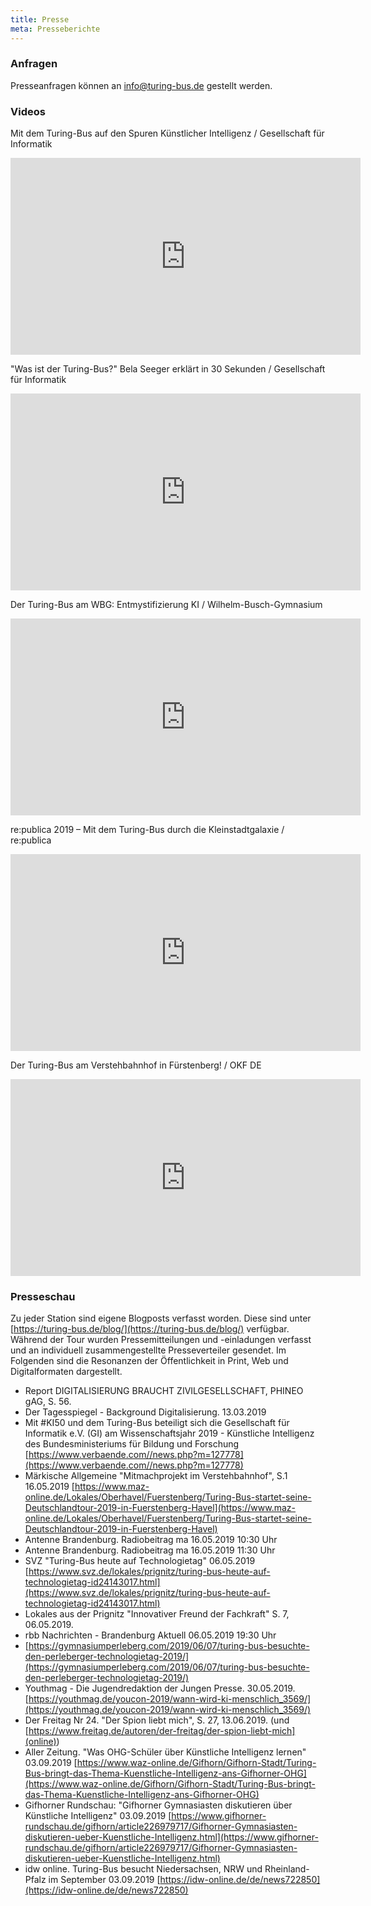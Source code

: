 ```yaml
---
title: Presse
meta: Presseberichte
---
```


### Anfragen
Presseanfragen können an [info@turing-bus.de](mailto:info@turing-bus.de) gestellt werden. 


### Videos

Mit dem Turing-Bus auf den Spuren Künstlicher Intelligenz / Gesellschaft für Informatik

<iframe width="560" height="315" src="https://www.youtube.com/embed/Xn3P9uoxl-Y" frameborder="0" allow="accelerometer; autoplay; encrypted-media; gyroscope; picture-in-picture" allowfullscreen></iframe>

"Was ist der Turing-Bus?" Bela Seeger erklärt in 30 Sekunden / Gesellschaft für Informatik

<iframe width="560" height="315" src="https://www.youtube.com/embed/sgvNWTtq_-U" frameborder="0" allow="accelerometer; autoplay; encrypted-media; gyroscope; picture-in-picture" allowfullscreen></iframe>

Der Turing-Bus am WBG: Entmystifizierung KI / Wilhelm-Busch-Gymnasium

<iframe width="560" height="315" src="https://www.youtube.com/embed/jalbMHuLCBM" frameborder="0" allow="accelerometer; autoplay; encrypted-media; gyroscope; picture-in-picture" allowfullscreen></iframe>

re:publica 2019 – Mit dem Turing-Bus durch die Kleinstadtgalaxie / re:publica

<iframe width="560" height="315" src="https://www.youtube.com/embed/Ar434KUf8Lo" frameborder="0" allow="accelerometer; autoplay; encrypted-media; gyroscope; picture-in-picture" allowfullscreen></iframe>

Der Turing-Bus am Verstehbahnhof in Fürstenberg! / OKF DE

<iframe width="560" height="315" src="https://www.youtube.com/embed/kUdoNUkL76g" frameborder="0" allow="accelerometer; autoplay; encrypted-media; gyroscope; picture-in-picture" allowfullscreen></iframe>



### Presseschau 
Zu jeder Station sind eigene Blogposts verfasst worden. Diese sind unter [https://turing-bus.de/blog/](https://turing-bus.de/blog/) verfügbar. Während der Tour wurden Pressemitteilungen und -einladungen verfasst und an individuell zusammengestellte Presseverteiler gesendet. Im Folgenden sind die Resonanzen der Öffentlichkeit in Print, Web und Digitalformaten dargestellt. 

* Report DIGITALISIERUNG BRAUCHT ZIVILGESELLSCHAFT, PHINEO gAG, S. 56.
* Der Tagesspiegel - Background Digitalisierung. 13.03.2019
* Mit #KI50 und dem Turing-Bus beteiligt sich die Gesellschaft für Informatik e.V. (GI) am Wissenschaftsjahr 2019 - Künstliche Intelligenz des Bundesministeriums für Bildung und Forschung [https://www.verbaende.com//news.php?m=127778](https://www.verbaende.com//news.php?m=127778) 
* Märkische Allgemeine "Mitmachprojekt im Verstehbahnhof", S.1 16.05.2019 [https://www.maz-online.de/Lokales/Oberhavel/Fuerstenberg/Turing-Bus-startet-seine-Deutschlandtour-2019-in-Fuerstenberg-Havel](https://www.maz-online.de/Lokales/Oberhavel/Fuerstenberg/Turing-Bus-startet-seine-Deutschlandtour-2019-in-Fuerstenberg-Havel) 
* Antenne Brandenburg. Radiobeitrag ma 16.05.2019 10:30 Uhr
* Antenne Brandenburg. Radiobeitrag ma 16.05.2019 11:30 Uhr
* SVZ "Turing-Bus heute auf Technologietag" 06.05.2019 [https://www.svz.de/lokales/prignitz/turing-bus-heute-auf-technologietag-id24143017.html](https://www.svz.de/lokales/prignitz/turing-bus-heute-auf-technologietag-id24143017.html)
* Lokales aus der Prignitz "Innovativer Freund der Fachkraft" S. 7, 06.05.2019.
* rbb Nachrichten - Brandenburg Aktuell  06.05.2019 19:30 Uhr
* [https://gymnasiumperleberg.com/2019/06/07/turing-bus-besuchte-den-perleberger-technologietag-2019/](https://gymnasiumperleberg.com/2019/06/07/turing-bus-besuchte-den-perleberger-technologietag-2019/)
* Youthmag - Die Jugendredaktion der Jungen Presse. 30.05.2019. [https://youthmag.de/youcon-2019/wann-wird-ki-menschlich_3569/](https://youthmag.de/youcon-2019/wann-wird-ki-menschlich_3569/) 
* Der Freitag Nr 24. "Der Spion liebt mich", S. 27, 13.06.2019. (und [https://www.freitag.de/autoren/der-freitag/der-spion-liebt-mich](online))
* Aller Zeitung. "Was OHG-Schüler über Künstliche Intelligenz lernen" 03.09.2019 [https://www.waz-online.de/Gifhorn/Gifhorn-Stadt/Turing-Bus-bringt-das-Thema-Kuenstliche-Intelligenz-ans-Gifhorner-OHG](https://www.waz-online.de/Gifhorn/Gifhorn-Stadt/Turing-Bus-bringt-das-Thema-Kuenstliche-Intelligenz-ans-Gifhorner-OHG) 
* Gifhorner Rundschau: "Gifhorner Gymnasiasten diskutieren über Künstliche Intelligenz" 03.09.2019 [https://www.gifhorner-rundschau.de/gifhorn/article226979717/Gifhorner-Gymnasiasten-diskutieren-ueber-Kuenstliche-Intelligenz.html](https://www.gifhorner-rundschau.de/gifhorn/article226979717/Gifhorner-Gymnasiasten-diskutieren-ueber-Kuenstliche-Intelligenz.html) 
* idw online. Turing-Bus besucht Niedersachsen, NRW und Rheinland-Pfalz im September 03.09.2019 [https://idw-online.de/de/news722850](https://idw-online.de/de/news722850) 
